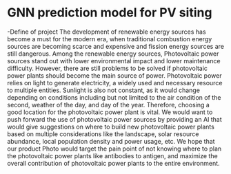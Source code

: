 # GNN prediction model for PV siting

-Define of project
The development of renewable energy sources has become a must for the modern era, when traditional combustion energy sources are becoming scarce and expensive and fission energy sources are still dangerous.
 Among the renewable energy sources, Photovoltaic power sources stand out with lower environmental impact and lower maintenance difficulty. However, there are still problems to be solved if photovoltaic power
 plants should become the main source of power. Photovoltaic power relies on light to generate electricity, a widely used and necessary resource to multiple entities. Sunlight is also not constant, as it would
 change depending on conditions including but not limited to the air condition of the second, weather of the day, and day of the year. Therefore, choosing a good location for the photovoltaic power plant is
 vital. We would want to push forward the use of photovoltaic power sources by providing an AI that would give suggestions on where to build new photovoltaic power plants based on multiple considerations like
 the landscape, solar resource abundance, local population density and power usage, etc. We hope that our product Photo would target the pain point of not knowing where to plan the photovoltaic power plants like
 antibodies to antigen, and maximize the overall contribution of photovoltaic power plants to the entire environment.



  


